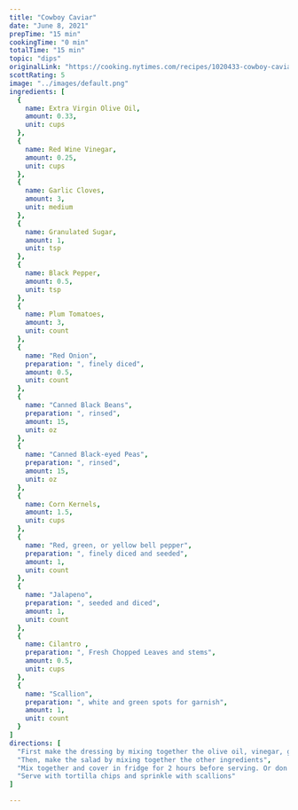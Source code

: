 ```yaml
---
title: "Cowboy Caviar"
date: "June 8, 2021"
prepTime: "15 min" 
cookingTime: "0 min"
totalTime: "15 min"
topic: "dips"
originalLink: "https://cooking.nytimes.com/recipes/1020433-cowboy-caviar"
scottRating: 5
image: "../images/default.png"
ingredients: [
  {
    name: Extra Virgin Olive Oil,
    amount: 0.33,
    unit: cups
  },
  {
    name: Red Wine Vinegar,
    amount: 0.25,
    unit: cups
  },
  {
    name: Garlic Cloves,
    amount: 3,
    unit: medium
  },
  {
    name: Granulated Sugar,
    amount: 1,
    unit: tsp
  },
  {
    name: Black Pepper,
    amount: 0.5,
    unit: tsp
  },
  {
    name: Plum Tomatoes,
    amount: 3,
    unit: count
  },
  {
    name: "Red Onion",
    preparation: ", finely diced",
    amount: 0.5,
    unit: count
  },
  {
    name: "Canned Black Beans",
    preparation: ", rinsed",
    amount: 15,
    unit: oz
  },
  {
    name: "Canned Black-eyed Peas",
    preparation: ", rinsed",
    amount: 15,
    unit: oz
  },
  {
    name: Corn Kernels,
    amount: 1.5,
    unit: cups
  },
  {
    name: "Red, green, or yellow bell pepper",
    preparation: ", finely diced and seeded",
    amount: 1,
    unit: count
  },
  {
    name: "Jalapeno",
    preparation: ", seeded and diced",
    amount: 1,
    unit: count
  },
  {
    name: Cilantro ,
    preparation: ", Fresh Chopped Leaves and stems",
    amount: 0.5,
    unit: cups
  },
  {
    name: "Scallion",
    preparation: ", white and green spots for garnish",
    amount: 1,
    unit: count
  }
]
directions: [
  "First make the dressing by mixing together the olive oil, vinegar, garlic, sugar, and pepper.",
  "Then, make the salad by mixing together the other ingredients",
  "Mix together and cover in fridge for 2 hours before serving. Or don't wait if you are really hungry",
  "Serve with tortilla chips and sprinkle with scallions"
]

---
```

